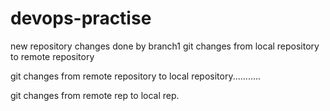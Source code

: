 # devops-practise
new repository
changes done by branch1
git changes from local repository to remote repository

git changes from remote repository  to local repository...........

git changes from remote rep  to local rep.

